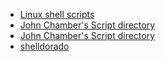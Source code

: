 - [Linux shell scripts][1]
- [John Chamber's Script directory][2]
- [John Chamber's Script directory][3]
- [shelldorado][4]

[1]:http://www.comp.eonworks.com/scripts/scripts.html
[2]:ftp://ftp.armory.com./pub/scripts/
[3]:http://trillian.mit.edu/~jc/sh/
[4]:http://www.shelldorado.com/links/index.html
